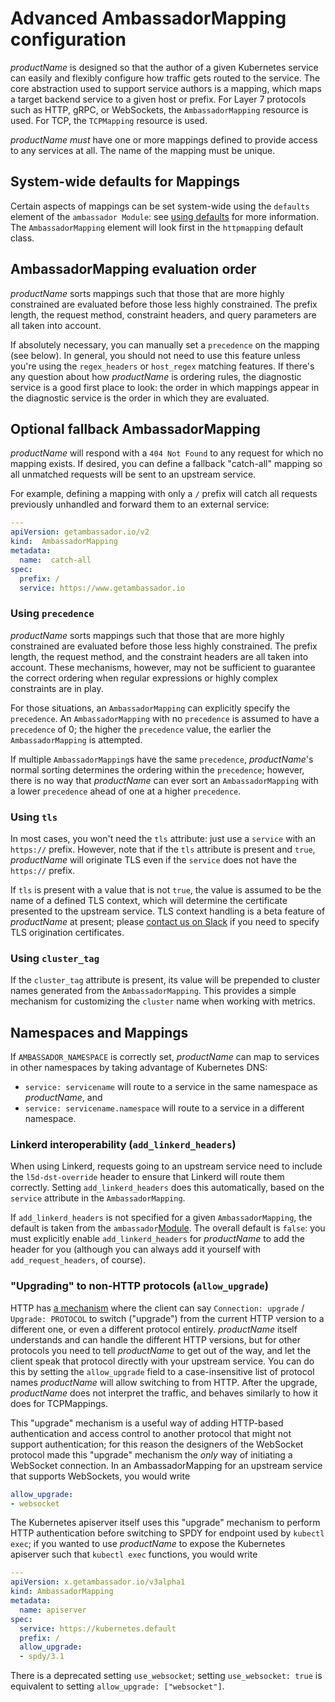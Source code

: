 # Advanced AmbassadorMapping configuration

$productName$ is designed so that the author of a given Kubernetes service can easily and flexibly configure how traffic gets routed to the service. The core abstraction used to support service authors is a mapping, which maps a target backend service to a given host or prefix. For Layer 7 protocols such as HTTP, gRPC, or WebSockets, the `AmbassadorMapping` resource is used. For TCP, the `TCPMapping` resource is used.

$productName$ _must_ have one or more mappings defined to provide access to any services at all. The name of the mapping must be unique.

## System-wide defaults for Mappings

Certain aspects of mappings can be set system-wide using the `defaults` element of the `ambassador Module`:
see [using defaults](../../using/defaults) for more information. The `AmbassadorMapping` element will look first in
the `httpmapping` default class.

## AmbassadorMapping evaluation order

$productName$ sorts mappings such that those that are more highly constrained are evaluated before those less highly constrained. The prefix length, the request method, constraint headers, and query parameters are all taken into account.

If absolutely necessary, you can manually set a `precedence` on the mapping (see below). In general, you should not need to use this feature unless you're using the `regex_headers` or `host_regex` matching features. If there's any question about how $productName$ is ordering rules, the diagnostic service is a good first place to look: the order in which mappings appear in the diagnostic service is the order in which they are evaluated.

## Optional fallback AmbassadorMapping

$productName$ will respond with a `404 Not Found` to any request for which no mapping exists. If desired, you can define a fallback "catch-all" mapping so all unmatched requests will be sent to an upstream service.

For example, defining a mapping with only a `/` prefix will catch all requests previously unhandled and forward them to an external service:

```yaml
---
apiVersion: getambassador.io/v2
kind:  AmbassadorMapping
metadata:
  name:  catch-all
spec:
  prefix: /
  service: https://www.getambassador.io
```

### Using `precedence`

$productName$ sorts mappings such that those that are more highly constrained are evaluated before those less highly constrained. The prefix length, the request method, and the constraint headers are all taken into account. These mechanisms, however, may not be sufficient to guarantee the correct ordering when regular expressions or highly complex constraints are in play.

For those situations, an `AmbassadorMapping` can explicitly specify the `precedence`. An `AmbassadorMapping` with no `precedence` is assumed to have a `precedence` of 0; the higher the `precedence` value, the earlier the `AmbassadorMapping` is attempted.

If multiple `AmbassadorMapping`s have the same `precedence`, $productName$'s normal sorting determines the ordering within the `precedence`; however, there is no way that $productName$ can ever sort an `AmbassadorMapping` with a lower `precedence` ahead of one at a higher `precedence`.

### Using `tls`

In most cases, you won't need the `tls` attribute: just use a `service` with an `https://` prefix. However, note that if the `tls` attribute is present and `true`, $productName$ will originate TLS even if the `service` does not have the `https://` prefix.

If `tls` is present with a value that is not `true`, the value is assumed to be the name of a defined TLS context, which will determine the certificate presented to the upstream service. TLS context handling is a beta feature of $productName$ at present; please [contact us on Slack](https://a8r.io/Slack) if you need to specify TLS origination certificates.

### Using `cluster_tag`

If the `cluster_tag` attribute is present, its value will be prepended to cluster names generated from
the `AmbassadorMapping`. This provides a simple mechanism for customizing the `cluster` name when working with metrics.

## Namespaces and Mappings

If `AMBASSADOR_NAMESPACE` is correctly set, $productName$ can map to services in other namespaces by taking advantage of Kubernetes DNS:

- `service: servicename` will route to a service in the same namespace as $productName$, and
- `service: servicename.namespace` will route to a service in a different namespace.

### Linkerd interoperability (`add_linkerd_headers`)

When using Linkerd, requests going to an upstream service need to include the `l5d-dst-override` header to ensure that Linkerd will route them correctly. Setting `add_linkerd_headers` does this automatically, based on the `service` attribute in the `AmbassadorMapping`. 

If `add_linkerd_headers` is not specified for a given `AmbassadorMapping`, the default is taken from the `ambassador`[Module](../../running/ambassador). The overall default is `false`: you must explicitly enable `add_linkerd_headers` for $productName$ to add the header for you (although you can always add it yourself with `add_request_headers`, of course).

### "Upgrading" to non-HTTP protocols (`allow_upgrade`)

HTTP has [a mechanism][upgrade-mechanism] where the client can say
`Connection: upgrade` / `Upgrade: PROTOCOL` to switch ("upgrade") from
the current HTTP version to a different one, or even a different
protocol entirely.  $productName$ itself understands and can handle the
different HTTP versions, but for other protocols you need to tell
$productName$ to get out of the way, and let the client speak that
protocol directly with your upstream service.  You can do this by
setting the `allow_upgrade` field to a case-insensitive list of
protocol names $productName$ will allow switching to from HTTP.  After
the upgrade, $productName$ does not interpret the traffic, and behaves
similarly to how it does for TCPMappings.

[upgrade-mechanism]: https://tools.ietf.org/html/rfc7230#section-6.7

This "upgrade" mechanism is a useful way of adding HTTP-based
authentication and access control to another protocol that might not
support authentication; for this reason the designers of the WebSocket
protocol made this "upgrade" mechanism the *only* way of initiating a
WebSocket connection.  In an AmbassadorMapping for an upstream service that
supports WebSockets, you would write

```yaml
allow_upgrade:
- websocket
```

The Kubernetes apiserver itself uses this "upgrade" mechanism to
perform HTTP authentication before switching to SPDY for endpoint used
by `kubectl exec`; if you wanted to use $productName$ to expose the
Kubernetes apiserver such that `kubectl exec` functions, you would
write

```yaml
---
apiVersion: x.getambassador.io/v3alpha1
kind: AmbassadorMapping
metadata:
  name: apiserver
spec:
  service: https://kubernetes.default
  prefix: /
  allow_upgrade:
  - spdy/3.1
```

There is a deprecated setting `use_websocket`; setting `use_websocket:
true` is equivalent to setting `allow_upgrade: ["websocket"]`.
